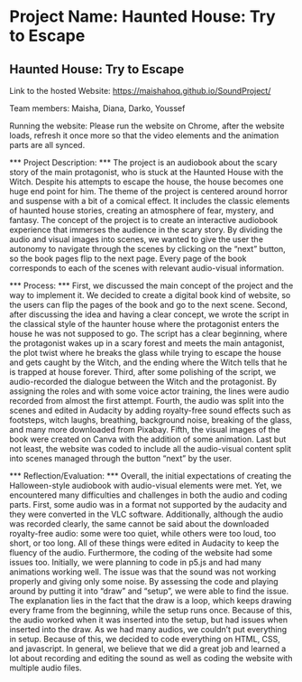 # Project Name: Haunted House: Try to Escape

## Haunted House: Try to Escape


Link to the hosted Website: https://maishahoq.github.io/SoundProject/ 

Team members: Maisha, Diana, Darko, Youssef

Running the website: Please run the website on Chrome, after the website loads, refresh it once more so that the video elements and the animation parts are all synced.

*** Project Description: *** The project is an audiobook about the scary story of the main protagonist, who is stuck at the Haunted House with the Witch. Despite his attempts to escape the house, the house becomes one huge end point for him. The theme of the project is centered around horror and suspense with a bit of a comical effect. It includes the classic elements of haunted house stories, creating an atmosphere of fear, mystery, and fantasy. The concept of the project is to create an interactive audiobook experience that immerses the audience in the scary story. By dividing the audio and visual images into scenes, we wanted to give the user the autonomy to navigate through the scenes by clicking on the “next” button, so the book pages flip to the next page. Every page of the book corresponds to each of the scenes with relevant audio-visual information.

*** Process: *** First, we discussed the main concept of the project and the way to implement it. We decided to create a digital book kind of website, so the users can flip the pages of the book and go to the next scene. Second, after discussing the idea and having a clear concept, we wrote the script in the classical style of the haunter house where the protagonist enters the house he was not supposed to go. The script has a clear beginning, where the protagonist wakes up in a scary forest and meets the main antagonist, the plot twist where he breaks the glass while trying to escape the house and gets caught by the Witch, and the ending where the Witch tells that he is trapped at house forever. Third, after some polishing of the script, we audio-recorded the dialogue between the Witch and the protagonist. By assigning the roles and with some voice actor training, the lines were audio recorded from almost the first attempt. Fourth, the audio was split into the scenes and edited in Audacity by adding royalty-free sound effects such as footsteps, witch laughs, breathing, background noise, breaking of the glass, and many more downloaded from Pixabay. Fifth, the visual images of the book were created on Canva with the addition of some animation. Last but not least, the website was coded to include all the audio-visual content split into scenes managed through the button “next” by the user.

*** Reflection/Evaluation: *** Overall, the initial expectations of creating the Halloween-style audiobook with audio-visual elements were met. Yet, we encountered many difficulties and challenges in both the audio and coding parts. First, some audio was in a format not supported by the audacity and they were converted in the VLC software. Additionally, although the audio was recorded clearly, the same cannot be said about the downloaded royalty-free audio: some were too quiet, while others were too loud, too short, or too long. All of these things were edited in Audacity to keep the fluency of the audio. Furthermore, the coding of the website had some issues too. Initially, we were planning to code in p5.js and had many animations working well. The issue was that the sound was not working properly and giving only some noise. By assessing the code and playing around by putting it into “draw” and “setup”, we were able to find the issue. The explanation lies in the fact that the draw is a loop, which keeps drawing every frame from the beginning, while the setup runs once. Because of this, the audio worked when it was inserted into the setup, but had issues when inserted into the draw. As we had many audios, we couldn’t put everything in setup. Because of this, we decided to code everything on HTML, CSS, and javascript. In general, we believe that we did a great job and learned a lot about recording and editing the sound as well as coding the website with multiple audio files.
